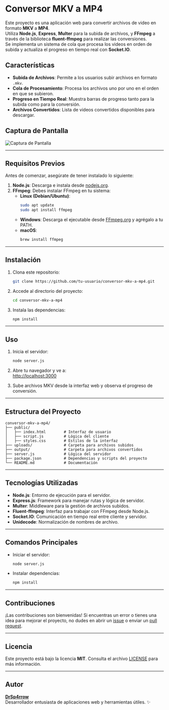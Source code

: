# Conversor MKV a MP4

Este proyecto es una aplicación web para convertir archivos de video en formato **MKV** a **MP4**.  
Utiliza **Node.js**, **Express**, **Multer** para la subida de archivos, y **FFmpeg** a través de la biblioteca **fluent-ffmpeg** para realizar las conversiones.  
Se implementa un sistema de cola que procesa los videos en orden de subida y actualiza el progreso en tiempo real con **Socket.IO**.

## Características

- **Subida de Archivos**: Permite a los usuarios subir archivos en formato `.mkv`.
- **Cola de Procesamiento**: Procesa los archivos uno por uno en el orden en que se subieron.
- **Progreso en Tiempo Real**: Muestra barras de progreso tanto para la subida como para la conversión.
- **Archivos Convertidos**: Lista de videos convertidos disponibles para descargar.

## Captura de Pantalla

![Captura de Pantalla](https://i.imgur.com/dtNuoxA.png)

---

## Requisitos Previos

Antes de comenzar, asegúrate de tener instalado lo siguiente:

1. **Node.js**: Descarga e instala desde [nodejs.org](https://nodejs.org).
2. **FFmpeg**: Debes instalar FFmpeg en tu sistema:
   - **Linux (Debian/Ubuntu)**:
     ```bash
     sudo apt update
     sudo apt install ffmpeg
     ```
   - **Windows**:
     Descarga el ejecutable desde [FFmpeg.org](https://ffmpeg.org/download.html) y agrégalo a tu PATH.
   - **macOS**:
     ```bash
     brew install ffmpeg
     ```

---

## Instalación

1. Clona este repositorio:
   ```bash
   git clone https://github.com/tu-usuario/conversor-mkv-a-mp4.git
   ```
2. Accede al directorio del proyecto:
   ```bash
   cd conversor-mkv-a-mp4
   ```
3. Instala las dependencias:
   ```bash
   npm install
   ```

---

## Uso

1. Inicia el servidor:
   ```bash
   node server.js
   ```
2. Abre tu navegador y ve a:  
   [http://localhost:3000](http://localhost:3000)

3. Sube archivos MKV desde la interfaz web y observa el progreso de conversión.

---

## Estructura del Proyecto

```plaintext
conversor-mkv-a-mp4/
├── public/
│   ├── index.html        # Interfaz de usuario
│   ├── script.js         # Lógica del cliente
│   ├── styles.css        # Estilos de la interfaz
├── uploads/              # Carpeta para archivos subidos
├── output/               # Carpeta para archivos convertidos
├── server.js             # Lógica del servidor
├── package.json          # Dependencias y scripts del proyecto
└── README.md             # Documentación
```

---

## Tecnologías Utilizadas

- **Node.js**: Entorno de ejecución para el servidor.
- **Express.js**: Framework para manejar rutas y lógica de servidor.
- **Multer**: Middleware para la gestión de archivos subidos.
- **Fluent-ffmpeg**: Interfaz para trabajar con FFmpeg desde Node.js.
- **Socket.IO**: Comunicación en tiempo real entre cliente y servidor.
- **Unidecode**: Normalización de nombres de archivo.

---

## Comandos Principales

- Iniciar el servidor:
  ```bash
  node server.js
  ```
- Instalar dependencias:
  ```bash
  npm install
  ```

---

## Contribuciones

¡Las contribuciones son bienvenidas! Si encuentras un error o tienes una idea para mejorar el proyecto, no dudes en abrir un [issue](https://github.com/DrSp4rrow/Notty-video-convert/issues) o enviar un [pull request](https://github.com/DrSp4rrow/Notty-video-convert/pulls).

---

## Licencia

Este proyecto está bajo la licencia **MIT**. Consulta el archivo [LICENSE](LICENSE) para más información.

---

## Autor

**[DrSp4rrow](https://github.com/DrSp4rrow)**  
Desarrollador entusiasta de aplicaciones web y herramientas útiles. ✨
